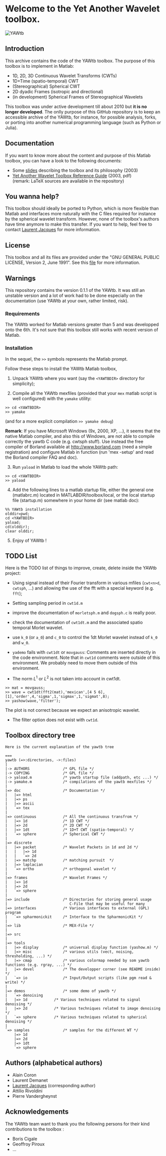 # Welcome to the Yet Another Wavelet toolbox.

![YAWtb](doc/images/yawtb_logo.jpg)

## Introduction

This archive contains the code of the YAWtb toolbox. The purpose of this toolbox is to implement in Matlab:
- 1D, 2D, 3D Continuous Wavelet Transforms (CWTs)
- 1D+Time (spatio-temporal) CWT
- (Stereographical) Spherical CWT
- 2D dyadic Frames (isotropic and directional)
- (in development) Spherical Frames of Stereographical Wavelets

This toolbox was under active development till about 2010 but **it is no longer developed**. The onlly purpose of this GitHub repository is to keep an accessible archive of the YAWtb, for instance, for possible analysis, forks, or porting into another numerical programming language (such as Python or Julia).

## Documentation

If you want to know more about the content and purpose of this Matlab toolbox, you can have a look to the following documents:
- Some [slides](doc/slides/yawtb.pdf) describing the toolbox and its philosophy (2003)
- [Yet Another Wavelet Toolbox Reference Guide](doc/tex/YAWTBReferenceManual.pdf) (2003, pdf)<br/>
(remark: LaTeX sources are available in the repository) 

## You wanna help?

This toolbox should ideally be ported to Python, which is more flexible than Matlab and interfaces more naturally with the C files required for instance by the spherical wavelet transform. However, none of the toolbox's authors have time anymore to make this transfer. If you want to help, feel free to contact [Laurent Jacques](https://perso.uclouvain.be/laurent.jacques/) for more information.  

## License

This toolbox and all its files are provided under the "GNU GENERAL PUBLIC LICENSE, Version 2, June 1991".
See this [file](COPYING.txt) for more information.

## Warnings

This repository contains the version 0.1.1 of the YAWtb. It was still an unstable version and a lot of work had to be done especially on the documentation (use YAWtb at your own, rather limited, risk). 

### Requirements

The YAWtb worked for Matlab versions greater than 5 and was developped onto the 6th. It's not sure that this toolbox still works with recent version of Matlab. 

### Installation

In the sequel, the `>>` symbols represents the Matlab prompt.

Follow these steps to install the YAWtb Matlab toolbox,

1. Unpack YAWtb where you want (say the `<YAWTBDIR>` directory for simplicity);

2. Compile all the YAWtb mexfiles (provided that your `mex` matlab script is well configured) with the  `yamake` utility:
```
>> cd <YAWTBDIR>
>> yamake
```
(and for a more explicit compilation `>> yamake debug`)

**Remark**: If you have Microsoft Windows (9x, 2000, XP, ...), it seems that the native Matlab compiler, and also this of Windows, are not
able to compile correctly the yawtb C code (e.g. cwtsph stuff). Use instead the free compiler of Borland available at http://www.borland.com (need a simple registration) and configure Matlab in function (run 'mex -setup' and read the Borland compiler FAQ and doc).

3. Run `yaload` in Matlab to load the whole YAWtb path:
```
>> cd <YAWTBDIR>
>> yaload
```

4. Add the following lines to a matlab startup file, either the general one (matlabrc.m) located in MATLABDIR/toolbox/local, or the local startup file (startup.m) somewhere in your home dir (see matlab doc):
```
%% YAWtb installation
olddir=pwd;
cd <YAWTBDIR>
yaload;
cd(olddir);
clear olddir;
```

5. Enjoy of YAWtb !

## TODO List

Here is the TODO list of things to improve, create, delete inside the YAWtb project:

- Using signal instead of their Fourier transform in various mfiles
(`cwt<n>d`, `cwtsph`, ...) and allowing the use of the fft with a special keyword 
(e.g. `fft`);

- Setting sampling period in `cwt1d.m`

- improve the documentation of `morletsph.m` and `dogsph.c` is really
  poor.

- check the documentation of `cwt1dt.m` and the associated spatio
  temporal Morlet wavelet.

- use `k_0` (or `a_0`) and `c_0` to control the 1dt Morlet wavelet instead
of `k_0` and `w_0`.

- `yademo` fails with `cwt1dt` or `movgauss`: Comments are
  inserted directly in the code environment.  Note that in `cwt1d`
  comments were outside of this environment.  We probably need to
  move them outside of this environment.

- The norm $L^1$ or $L^2$ is not taken into account in cwt1dt.
 ```
>> mat = movgauss;
>> wave = cwt1dt(fft2(mat),'mexican',[4 5 6],[1],'order',4,'sigma',1,'sigmax',1,'sigmat',8);
>> yashow(wave,'filter');
```
The plot is not correct because we expect an anisotropic wavelet.

- The filter option does not exist with `cwt1d`.


## Toolbox directory tree
```
Here is the current explanation of the yawtb tree

===
yawtb (=>:directories, ->:files)
|
|-> AUTHORS               /* GPL file */
|-> COPYING               /* GPL file */
|-> yaload.m              /* yawtb startup file (addpath, etc ...) */
|-> yamake.m              /* compilations of the yawtb mexfiles */
|
|=> doc                   /* Documentation */
|   |=> html
|   |=> ps
|   |=> ascii
|   `=> tex
|
|=> continuous            /* All the continuous transfrom */
|   |=> 1d                /* 1D CWT */ 
|   |=> 2d                /* 2D CWT */
|   |=> 1dt               /* 1D+T CWT (spatio-temporal) */ 
|   `=> sphere            /* Spherical CWT */
|
|=> discrete
|   |=> packet            /* Wavelet Packets in 1d and 2d */
|   |   |=> 1d   	
|   |   `=> 2d 	          
|   |=> matchp            /* matching pursuit  */
|   |=> laplacian
|   `=> ortho             /* orthogonal wavelet */              
|
|=> frames                /* Wavelet Frames */
|   |=> 1d   	
|   |=> 2d 	          
|   `=> sphere
|
|=> include               /* Directories for storing general usage
|                            C-File that may be useful for many
|=> interfaces            /* Various interfaces to external (GPL) program
|   `=> spharmonickit     /* Interface to the SpharmonicKit */
|
|=> lib                   /* MEX-File */
|
|=> src
|   
|=> tools
|   |=> display           /* universal display function (yashow.m) */
|   |=> misc              /* various utils (vect, noising, thresholding, ...) */
|   |=> cmap              /* various colormap needed by som yawtb functions (e.g. rgray, ...) */
|   |=> devel             /* The developper corner (see README inside) */
|   `=> io                /* Input/Output scripts (like pgm read & write) */
|
|=> demos                 /* some demo of yawtb */
|   `=> denoising
|	|=> 1d	          /* Various techniques related to signal denoising */  
|	|=> 2d            /* Various techniques related to image denoising */
|	`=> sphere        /* Various techniques related to spherical denoising */
|
`=> samples               /* samples for the different WT */            	
    |=> 1d         
    |=> 2d
    |=> 1dt 
    `=> sphere  
```



## Authors (alphabetical authors)
- Alain Coron 
- Laurent Demanet
- [Laurent Jacques](https://perso.uclouvain.be/laurent.jacques/) (corresponding author) 
- Attilio Rivoldini 
- Pierre Vandergheynst

## Acknowledgements

The YAWtb team want to thank you the following persons 
for their kind contributions to the toolbox :
- Boris Cigale
- Geoffroy Piroux
- ...
